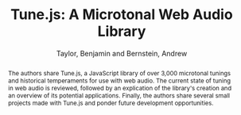 --- 
title: "Tune.js: A Microtonal Web Audio Library" 
abstract: "The authors share Tune.js, a JavaScript library of over 3,000 microtonal tunings and historical temperaments for use with web audio. The current state of tuning in web audio is reviewed, followed by an explication of the library's creation and an overview of its potential applications. Finally, the authors share several small projects made with Tune.js and ponder future development opportunities." 
address: "Atlanta, GA, USA" 
author: "Taylor, Benjamin and Bernstein, Andrew"
webAuthor: "Benjamin Taylor, Andrew Bernstein" 
booktitle: "Proceedings of the International Web Audio Conference" 
editor: "Freeman, Jason and Lerch, Alexander and Paradis, Matthew" 
month: "April"
pages: "" 
publisher: "Georgia Tech" 
series: "WAC '16"
track: "Paper"  
year: "2016" 
id: "2016_27" 
tags: year2016
media: https://smartech.gatech.edu/bitstream/handle/1853/54580/lightningtalks-day2_videostream.html?sequence=8&isAllowed=y 
pdflink: /_data/papers/pdf/2016/2016_27.pdf
ISSN: 2663-5844
---